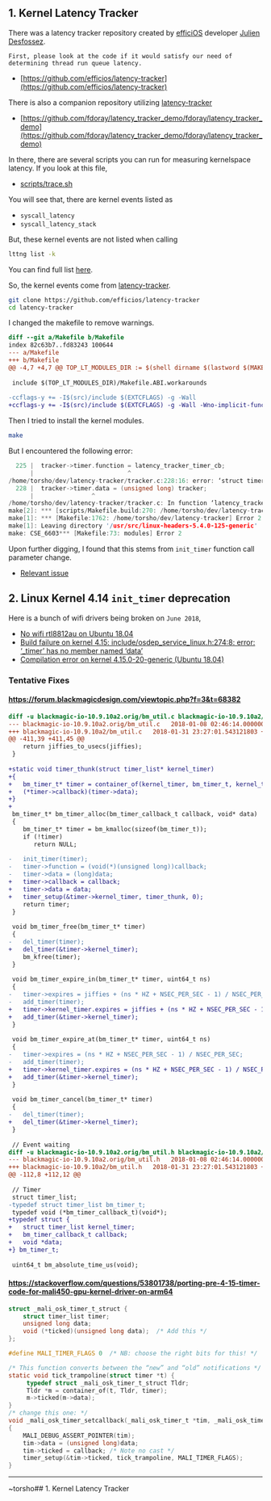 ## 1. Kernel Latency Tracker 

There was a latency tracker repository created by [efficiOS](https://github.com/efficios) developer [Julien Desfossez](https://github.com/jdesfossez).

	First, please look at the code if it would satisfy our need of determining thread run queue latency. 

- [https://github.com/efficios/latency-tracker](https://github.com/efficios/latency-tracker)

There is also a companion repository utilizing [latency-tracker](https://github.com/efficios/latency-tracker)

- [https://github.com/fdoray/latency_tracker_demo/fdoray/latency_tracker_demo](https://github.com/fdoray/latency_tracker_demo/fdoray/latency_tracker_demo)

In there, there are several scripts you can run for measuring kernelspace latency. If you look at this file, 

- [scripts/trace.sh](https://github.com/fdoray/latency_tracker_demo/blob/master/scripts/trace.sh)

You will see that, there are kernel events listed as
- `syscall_latency`
- `syscall_latency_stack`

But, these kernel events are not listed when calling 

```bash
lttng list -k
```

You can find full list [here](/lttng-latency-tracker-report-2022-oct/lttng#list-kernel-events).

So, the kernel events come from [latency-tracker](https://github.com/efficios/latency-tracker). 

```bash
git clone https://github.com/efficios/latency-tracker
cd latency-tracker
```

I changed the makefile to remove warnings.

```diff
diff --git a/Makefile b/Makefile
index 82c63b7..fd83243 100644
--- a/Makefile
+++ b/Makefile
@@ -4,7 +4,7 @@ TOP_LT_MODULES_DIR := $(shell dirname $(lastword $(MAKEFILE_LIST)))
 
 include $(TOP_LT_MODULES_DIR)/Makefile.ABI.workarounds
 
-ccflags-y += -I$(src)/include $(EXTCFLAGS) -g -Wall
+ccflags-y += -I$(src)/include $(EXTCFLAGS) -g -Wall -Wno-implicit-function-declaration -Wno-incompatible-pointer-types
```

Then I tried to install the kernel modules. 

```bash
make
```

But I encountered the following error:

```c
  225 |  tracker->timer.function = latency_tracker_timer_cb;
      |                          ^
/home/torsho/dev/latency-tracker/tracker.c:228:16: error: ‘struct timer_list’ has no member named ‘data’
  228 |  tracker->timer.data = (unsigned long) tracker;
      |                ^
/home/torsho/dev/latency-tracker/tracker.c: In function ‘latency_tracker_create’:
make[2]: *** [scripts/Makefile.build:270: /home/torsho/dev/latency-tracker/tracker.o] Error 1
make[1]: *** [Makefile:1762: /home/torsho/dev/latency-tracker] Error 2
make[1]: Leaving directory '/usr/src/linux-headers-5.4.0-125-generic'
make: CSE_6603*** [Makefile:73: modules] Error 2
```

Upon further digging, I found that this stems from `init_timer` function call parameter change. 

- [Relevant issue](https://github.com/efficios/latency-tracker/issues/14)

## 2. Linux Kernel 4.14 `init_timer` deprecation

Here is a bunch of wifi drivers being broken on `June 2018`,

- [No wifi rtl8812au on Ubuntu 18.04](https://ubuntuforums.org/showthread.php?t=2394643)
- [Build failure on kernel 4.15: include/osdep_service_linux.h:274:8: error: ‘_timer’ has no member named ‘data’](https://github.com/abperiasamy/rtl8812AU_8821AU_linux/issues/241)
- [Compilation error on kernel 4.15.0-20-generic (Ubuntu 18.04)](https://github.com/gnab/rtl8812au/issues/144)

### Tentative Fixes
#### https://forum.blackmagicdesign.com/viewtopic.php?f=3&t=68382
```diff
diff -u blackmagic-io-10.9.10a2.orig/bm_util.c blackmagic-io-10.9.10a2/bm_util.c  
--- blackmagic-io-10.9.10a2.orig/bm_util.c   2018-01-08 02:46:14.000000000 +0100  
+++ blackmagic-io-10.9.10a2/bm_util.c   2018-01-31 23:27:01.543121803 +0100  
@@ -411,39 +411,45 @@  
    return jiffies_to_usecs(jiffies);  
 }  
   
+static void timer_thunk(struct timer_list* kernel_timer)  
+{  
+   bm_timer_t* timer = container_of(kernel_timer, bm_timer_t, kernel_timer);  
+   (*timer->callback)(timer->data);  
+}  
+  
 bm_timer_t* bm_timer_alloc(bm_timer_callback_t callback, void* data)  
 {  
    bm_timer_t* timer = bm_kmalloc(sizeof(bm_timer_t));  
    if (!timer)  
       return NULL;  
   
-   init_timer(timer);  
-   timer->function = (void(*)(unsigned long))callback;  
-   timer->data = (long)data;  
+   timer->callback = callback;  
+   timer->data = data;  
+   timer_setup(&timer->kernel_timer, timer_thunk, 0);  
    return timer;  
 }  
   
 void bm_timer_free(bm_timer_t* timer)  
 {  
-   del_timer(timer);  
+   del_timer(&timer->kernel_timer);  
    bm_kfree(timer);  
 }  
   
 void bm_timer_expire_in(bm_timer_t* timer, uint64_t ns)  
 {  
-   timer->expires = jiffies + (ns * HZ + NSEC_PER_SEC - 1) / NSEC_PER_SEC;  
-   add_timer(timer);  
+   timer->kernel_timer.expires = jiffies + (ns * HZ + NSEC_PER_SEC - 1) / NSEC_PER_SEC;  
+   add_timer(&timer->kernel_timer);  
 }  
   
 void bm_timer_expire_at(bm_timer_t* timer, uint64_t ns)  
 {  
-   timer->expires = (ns * HZ + NSEC_PER_SEC - 1) / NSEC_PER_SEC;  
-   add_timer(timer);  
+   timer->kernel_timer.expires = (ns * HZ + NSEC_PER_SEC - 1) / NSEC_PER_SEC;  
+   add_timer(&timer->kernel_timer);  
 }  
   
 void bm_timer_cancel(bm_timer_t* timer)  
 {  
-   del_timer(timer);  
+   del_timer(&timer->kernel_timer);  
 }  
   
 // Event waiting  
diff -u blackmagic-io-10.9.10a2.orig/bm_util.h blackmagic-io-10.9.10a2/bm_util.h  
--- blackmagic-io-10.9.10a2.orig/bm_util.h   2018-01-08 02:46:14.000000000 +0100  
+++ blackmagic-io-10.9.10a2/bm_util.h   2018-01-31 23:27:01.543121803 +0100  
@@ -112,8 +112,12 @@  
   
 // Timer  
 struct timer_list;  
-typedef struct timer_list bm_timer_t;  
 typedef void (*bm_timer_callback_t)(void*);  
+typedef struct {  
+   struct timer_list kernel_timer;  
+   bm_timer_callback_t callback;  
+   void *data;  
+} bm_timer_t;  
   
 uint64_t bm_absolute_time_us(void);
```

#### https://stackoverflow.com/questions/53801738/porting-pre-4-15-timer-code-for-mali450-gpu-kernel-driver-on-arm64
```c
struct _mali_osk_timer_t_struct {
    struct timer_list timer;
    unsigned long data;
    void (*ticked)(unsigned long data);  /* Add this */
};

#define MALI_TIMER_FLAGS 0  /* NB: choose the right bits for this! */

/* This function converts between the “new” and “old” notifications */
static void tick_trampoline(struct timer *t) {
     typedef struct _mali_osk_timer_t_struct Tldr;
     Tldr *m = container_of(t, Tldr, timer);
     m->ticked(m->data);
}
/* change this one: */
void _mali_osk_timer_setcallback(_mali_osk_timer_t *tim, _mali_osk_timer_callback_t callback, void *data)
{
    MALI_DEBUG_ASSERT_POINTER(tim);
    tim->data = (unsigned long)data;
    tim->ticked = callback; /* Note no cast */
    timer_setup(&tim->ticked, tick_trampoline, MALI_TIMER_FLAGS);
}
```

---
~torsho## 1. Kernel Latency Tracker 
